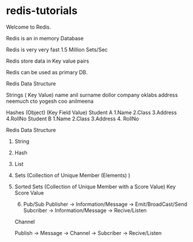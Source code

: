 # redis-tutorials

Welcome to Redis.

Redis is an in memory Database

Redis is very very fast 1.5 Million Sets/Sec

Redis store data in Key value pairs

Redis can be used as primary DB.

Redis Data Structure

Strings ( Key Value)
	name anil
	surname dollor
	company oklabs
	address neemuch
	cto yogesh
	coo anilmeena

Hashes (Object) (Key Field Value)
Student A 
	1.Name
	2.Class
	3.Address
	4.RollNo
Student B
	1.Name
	2.Class
	3.Address
	4. RollNo
	
Redis Data Structure

1. String

2. Hash

3. List

4. Sets (Collection of Unique Member (Elements) )

5. Sorted Sets (Collection of Unique Member with a Score Value)
   Key  Score Value
   
   
   6. Pub/Sub
   Publisher -> Information/Message -> Emit/BroadCast/Send
   Subcriber -> Information/Message -> Recive/Listen 

   Channel

   Publish -> Message -> Channel -> Subcriber -> Recive/Listen
